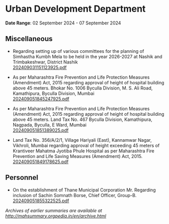 # Urban Development Department

**Date Range**: 02 September 2024 - 07 September 2024


## Miscellaneous
- Regarding setting up of various committees for the planning of Simhastha Kumbh Mela to be held in the year 2026-2027 at Nashik and Trimbakeshwar, District Nashik\
  [202409031151123925.pdf](https://gr.maharashtra.gov.in/Site/Upload/Government%20Resolutions/English/202409031151123925.pdf)

- As per Maharashtra Fire Prevention and Life Protection Measures (Amendment) Act, 2015 regarding approval of height of hospital building above 45 meters. Bhokar No. 1006 Byculla Division, M. S. Ali Road, Kamathipura, Byculla Division, Mumbai\
  [202409051845247925.pdf](https://gr.maharashtra.gov.in/Site/Upload/Government%20Resolutions/English/202409051845247925.pdf)

- As per Maharashtra Fire Prevention and Life Protection Measures (Amendment) Act, 2015 regarding approval of height of hospital building above 45 meters. Land Tax No. 467 Byculla Division, Kamathipura, Nagpada, Byculla, E Ward, Mumbai\
  [202409051851389025.pdf](https://gr.maharashtra.gov.in/Site/Upload/Government%20Resolutions/English/202409051851389025.pdf)

- Land Tax No. 356/A/2/1, Village Hariyali (East), Kannamwar Nagar, Vikhroli, Mumbai regarding approval of height exceeding 45 meters of Krantiveer Mahatma Jyotiba Phule Hospital as per Maharashtra Fire Prevention and Life Saving Measures (Amendment) Act, 2015.\
  [202409051849178625.pdf](https://gr.maharashtra.gov.in/Site/Upload/Government%20Resolutions/English/202409051849178625.pdf)

## Personnel
- On the establishment of Thane Municipal Corporation Mr. Regarding inclusion of Sachin Somnath Borse, Chief Officer, Group-B.\
  [202409051855322525.pdf](https://gr.maharashtra.gov.in/Site/Upload/Government%20Resolutions/English/202409051855322525.pdf)


*Archives of earlier summaries are available at http://mahsummary.orgpedia.in/en/archive.html*